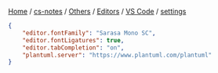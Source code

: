 [Home](https://mengxianbin.github.io) /
[cs-notes](https://mengxianbin.github.io/cs-notes/content) /
[Others](https://mengxianbin.github.io/cs-notes/content/Others) /
[Editors](https://mengxianbin.github.io/cs-notes/content/Others/Editors) /
[VS Code](https://mengxianbin.github.io/cs-notes/content/Others/Editors/VS%20Code) /
[settings](https://mengxianbin.github.io/cs-notes/content/Others/Editors/VS%20Code/settings)

```json
{
    "editor.fontFamily": "Sarasa Mono SC",
    "editor.fontLigatures": true,
    "editor.tabCompletion": "on",
    "plantuml.server": "https://www.plantuml.com/plantuml"
}

```
